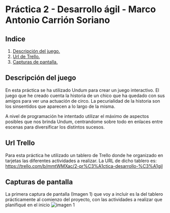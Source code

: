 # Práctica 2 - Desarrollo ágil - Marco Antonio Carrión Soriano

## Indice

1. [ Descripción del juego. ](#desc)
2. [ Url de Trello. ](#url)
3. [ Capturas de pantalla. ](#cap)

<a name="desc"></a>
## Descripción del juego

En esta práctica se ha utilizado Undum para crear un juego interactivo. El juego que he creado cuenta la historia de un chico que ha quedado con sus amigos
para ver una actuación de circo. La pecurialidad de la historia son los sinsentidos que aparecen a lo largo de la misma.

A nivel de programación he intentado utilizar el máximo de aspectos posibles que nos brinda Undum, centrandome sobre todo en enlaces entre escenas para diversificar los distintos sucesos.

<a name="url"></a>
## Url Trello

Para esta práctica he utilizado un tablero de Trello donde he organizado en tarjetas las diferentes actividades a realizar. 
La URL de dicho tablero es: https://trello.com/b/mmtWMXac/2-pr%C3%A1ctica-desarrollo-%C3%A1gil

<a name="cap"></a>
## Capturas de pantalla

La primera captura de pantalla (Imagen 1) que voy a incluir es la del tablero prácticamente al comienzo del proyecto, con las actividades a realizar que planifiqué en el inicio
<img src="d-agil-2021-2022-practica-2-macs0021/capturas/capturaTrello2.png" alt="imagen 1" title="Imagen 1">
